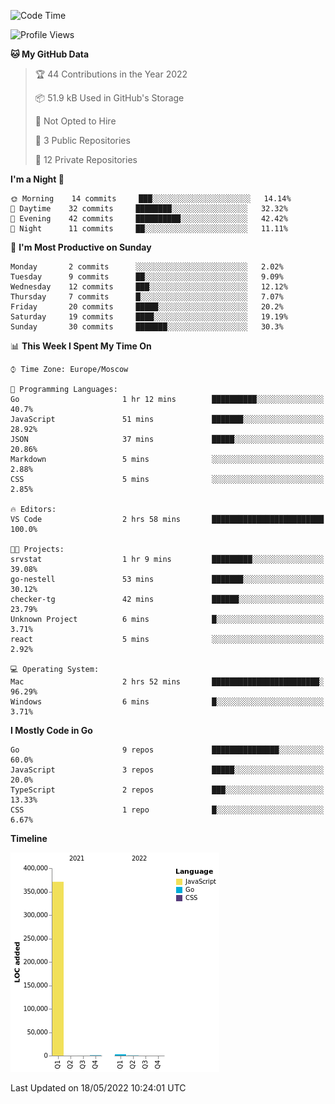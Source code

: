 <!--START_SECTION:waka-->
![Code Time](http://img.shields.io/badge/Code%20Time-306%20hrs%2050%20mins-blue)

![Profile Views](http://img.shields.io/badge/Profile%20Views-0-blue)

**🐱 My GitHub Data** 

> 🏆 44 Contributions in the Year 2022
 > 
> 📦 51.9 kB Used in GitHub's Storage 
 > 
> 🚫 Not Opted to Hire
 > 
> 📜 3 Public Repositories 
 > 
> 🔑 12 Private Repositories  
 > 
**I'm a Night 🦉** 

```text
🌞 Morning    14 commits     ███░░░░░░░░░░░░░░░░░░░░░░   14.14% 
🌆 Daytime    32 commits     ████████░░░░░░░░░░░░░░░░░   32.32% 
🌃 Evening    42 commits     ██████████░░░░░░░░░░░░░░░   42.42% 
🌙 Night      11 commits     ██░░░░░░░░░░░░░░░░░░░░░░░   11.11%

```
📅 **I'm Most Productive on Sunday** 

```text
Monday       2 commits      ░░░░░░░░░░░░░░░░░░░░░░░░░   2.02% 
Tuesday      9 commits      ██░░░░░░░░░░░░░░░░░░░░░░░   9.09% 
Wednesday    12 commits     ███░░░░░░░░░░░░░░░░░░░░░░   12.12% 
Thursday     7 commits      █░░░░░░░░░░░░░░░░░░░░░░░░   7.07% 
Friday       20 commits     █████░░░░░░░░░░░░░░░░░░░░   20.2% 
Saturday     19 commits     ████░░░░░░░░░░░░░░░░░░░░░   19.19% 
Sunday       30 commits     ███████░░░░░░░░░░░░░░░░░░   30.3%

```


📊 **This Week I Spent My Time On** 

```text
⌚︎ Time Zone: Europe/Moscow

💬 Programming Languages: 
Go                       1 hr 12 mins        ██████████░░░░░░░░░░░░░░░   40.7% 
JavaScript               51 mins             ███████░░░░░░░░░░░░░░░░░░   28.92% 
JSON                     37 mins             █████░░░░░░░░░░░░░░░░░░░░   20.86% 
Markdown                 5 mins              ░░░░░░░░░░░░░░░░░░░░░░░░░   2.88% 
CSS                      5 mins              ░░░░░░░░░░░░░░░░░░░░░░░░░   2.85%

🔥 Editors: 
VS Code                  2 hrs 58 mins       █████████████████████████   100.0%

🐱‍💻 Projects: 
srvstat                  1 hr 9 mins         █████████░░░░░░░░░░░░░░░░   39.08% 
go-nestell               53 mins             ███████░░░░░░░░░░░░░░░░░░   30.12% 
checker-tg               42 mins             ██████░░░░░░░░░░░░░░░░░░░   23.79% 
Unknown Project          6 mins              █░░░░░░░░░░░░░░░░░░░░░░░░   3.71% 
react                    5 mins              ░░░░░░░░░░░░░░░░░░░░░░░░░   2.92%

💻 Operating System: 
Mac                      2 hrs 52 mins       ████████████████████████░   96.29% 
Windows                  6 mins              █░░░░░░░░░░░░░░░░░░░░░░░░   3.71%

```

**I Mostly Code in Go** 

```text
Go                       9 repos             ███████████████░░░░░░░░░░   60.0% 
JavaScript               3 repos             █████░░░░░░░░░░░░░░░░░░░░   20.0% 
TypeScript               2 repos             ███░░░░░░░░░░░░░░░░░░░░░░   13.33% 
CSS                      1 repo              █░░░░░░░░░░░░░░░░░░░░░░░░   6.67%

```


**Timeline**

![Chart not found](https://raw.githubusercontent.com/jeezft/jeezft/main/charts/bar_graph.png) 


 Last Updated on 18/05/2022 10:24:01 UTC
<!--END_SECTION:waka-->
